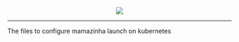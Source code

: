 <p align="center">
  <img src="https://renanfranca.github.io/img/mamazinha-baby-care/github-mamazinha-k8s-image_readme.png" />
</p>

---
The files to configure mamazinha launch on kubernetes
